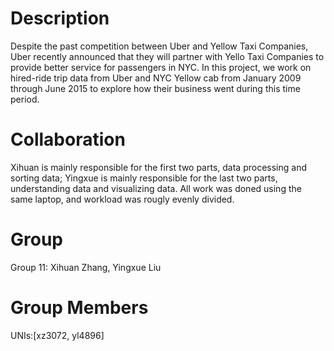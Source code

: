 # Description
Despite the past competition between Uber and Yellow Taxi Companies, Uber recently announced that they will partner with Yello Taxi Companies to provide better service for passengers in NYC. In this project, we work on hired-ride trip data from Uber and NYC Yellow cab from January 2009 through June 2015 to explore how their business went during this time period.

# Collaboration
Xihuan is mainly responsible for the first two parts, data processing and sorting data; Yingxue is mainly responsible for the last two parts, understanding data and visualizing data. All work was doned using the same laptop, and workload was rougly evenly divided.

# Group
Group 11: Xihuan Zhang, Yingxue Liu

# Group Members
UNIs:[xz3072, yl4896]
